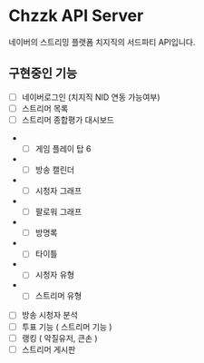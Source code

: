 # Chzzk API Server

네이버의 스트리밍 플랫폼 치지직의 서드파티 API입니다.

## 구현중인 기능

- [ ] 네이버로그인 (치지직 NID 연동 가능여부)
- [ ] 스트리머 목록
- [ ] 스트리머 종합평가 대시보드
- - [ ] 게임 플레이 탑 6
- - [ ] 방송 캘린더
- - [ ] 시청자 그래프
- - [ ] 팔로워 그래프
- - [ ] 방명록
- - [ ] 타이틀
- - [ ] 시청자 유형
- - [ ] 스트리머 유형
- [ ] 방송 시청자 분석
- [ ] 투표 기능 ( 스트리머 기능 )
- [ ] 랭킹 ( 악질유저, 큰손 )
- [ ] 스트리머 게시판
